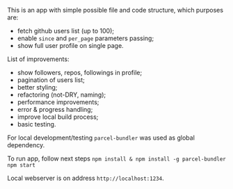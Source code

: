 This is an app with simple possible file and code structure, which purposes are:
- fetch github users list (up to 100);
- enable `since` and `per_page` parameters passing;
- show full user profile on single page.

List of improvements:
- show followers, repos, followings in profile;
- pagination of users list;
- better styling;
- refactoring (not-DRY, naming);
- performance improvements;
- error & progress handling;
- improve local build process;
- basic testing.

For local development/testing `parcel-bundler` was used as global dependency.

To run app, follow next steps
`npm install & npm install -g parcel-bundler`  
`npm start`

Local webserver is on address `http://localhost:1234`.
 
